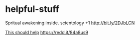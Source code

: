 # helpful-stuff
Spritual awakening inside. scientology +1
http://bit.ly/2DJbLCN

<a href="http://bit.ly/2DJbLCN">This should help</a>
<a href="http://bit.ly/2DJbLCN">https://redd.it/84a8us9</a>
